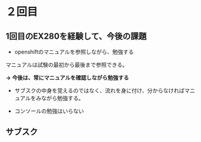 # ２回目

## 1回目のEX280を経験して、今後の課題

- openshiftのマニュアルを参照しながら、勉強する

マニュアルは試験の最初から最後まで参照できる。 

**-> 今後は、常にマニュアルを確認しながら勉強する**

- サブスクの中身を覚えるのではなく、流れを身に付け、分からなければマニュアルをみながら勉強する。

- コンソールの勉強はいらない


## サブスク

